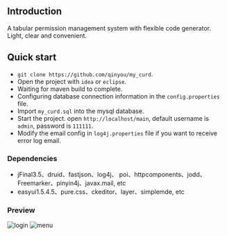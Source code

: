 
## Introduction
A tabular permission management system with flexible code generator.  
Light, clear and convenient.

## Quick start
- `git clone https://github.com/qinyou/my_curd`.
- Open the project with `idea` or `eclipse`.
- Waiting for maven build to complete.
- Configuring database connection information in the `config.properties` file.
- Import `my_curd.sql` into the mysql database.
- Start the project. open `http://localhost/main`, default username is `admin`, password is `111111`.
- Modify the email config in `log4j.properties` file if you want to receive error log  email.

### Dependencies
- jFinal3.5、druid、fastjson、log4j、 poi、httpcomponents、jodd、Freemarker、pinyin4j、javax.mail, etc
- easyui1.5.4.5、pure.css、ckeditor、layer、simplemde, etc

### Preview 
![login](https://raw.githubusercontent.com/qinyou/my_curd/master/preview/login.png)
![menu](https://raw.githubusercontent.com/qinyou/my_curd/master/preview/menu.png)
 
